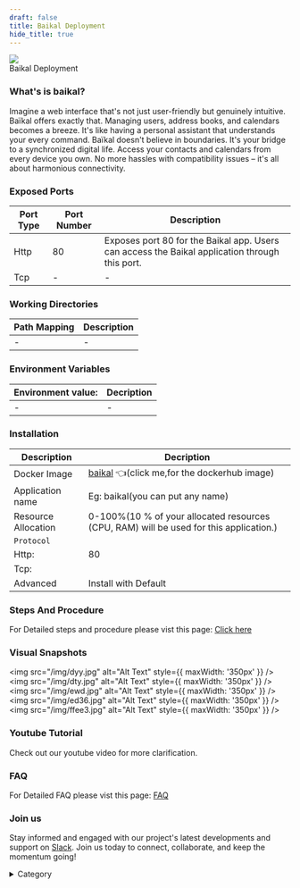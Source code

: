 ```yaml
---
draft: false
title: Baikal Deployment
hide_title: true
---
```

<!-- import Comments from '/src/components/HomepageFeatures/Comment'; -->
<div class="avatar avatar_margin">
  <img    class="avatar__photo avatar__photo--xl"   src="/img/gr4.jpg" />
  <div class="avatar__intro">
    <div class="avatar__name-title">Baikal Deployment</div>  
  </div>
</div>

### What's is baikal?

Imagine a web interface that's not just user-friendly but genuinely intuitive. Baïkal offers exactly that. Managing users, address books, and calendars becomes a breeze. It's like having a personal assistant that understands your every command.
 Baïkal doesn't believe in boundaries. It's your bridge to a synchronized digital life. Access your contacts and calendars from every device you own. No more hassles with compatibility issues – it's all about harmonious connectivity.

 ### Exposed Ports


| Port Type | Port Number | Description |
| --------- | ----------- | ----------- |
| Http      | 80          | Exposes port 80 for the Baikal app. Users can access the Baikal application through this port. |
| Tcp       | -           | -             |

### Working Directories

| Path Mapping                           | Description |
| -------------------------------------- | ----------- |
| -     | -|


### Environment Variables


|   **Environment value:**          | Decription                                                                                                               | 
| --------------------- | ------                                                                                                                   | 
|-       |  -                              |



### Installation


|  Description          | Decription                                                                                                               | 
| --------------------- | ------                                                                                                                   | 
| Docker Image          |  [baikal](https://hub.docker.com/r/ckulka/baikal) 👈(click me,for the dockerhub image)                                   |
| Application name      |  Eg: baikal(you can put any name)                                                                                        | 
| Resource Allocation   |  0-100%(10 % of your allocated resources (CPU, RAM) will be used for this application.)                                  | 
| `Protocol`            |                                                                                                                          | 
|  Http:                | 80                                                                                                                       |
|  Tcp:                 |                                                                                                                          | 
|    Advanced           |    Install with Default                                                                                                  |


### Steps And Procedure

For Detailed steps and procedure please vist this page: [Click here](https://techscaleinfinite.github.io/introduction/cloud-float/Steps%20and%20procedure)



### Visual Snapshots

<img src="/img/dyy.jpg" alt="Alt Text" style={{ maxWidth: '350px' }} />
<img src="/img/dty.jpg" alt="Alt Text" style={{ maxWidth: '350px' }} />
<img src="/img/ewd.jpg" alt="Alt Text" style={{ maxWidth: '350px' }} />
<img src="/img/ed36.jpg" alt="Alt Text" style={{ maxWidth: '350px' }} />
<img src="/img/ffee3.jpg" alt="Alt Text" style={{ maxWidth: '350px' }} />




### Youtube Tutorial&#x20;

Check out our youtube video for more clarification.



### FAQ

For Detailed FAQ please vist this page: [FAQ](https://techscaleinfinite.github.io/introduction/cloud-float/Steps%20and%20procedure)

### Join us

Stay informed and engaged with our project's latest developments and support on [Slack](https://app.slack.com/client/T04QS32JX6E/C04QKEWE146). Join us today to connect, collaborate, and keep the momentum going!&#x20;

<details>

<summary>Category</summary>

Kubernetes, cloud computing, DevOps, cloud services, hosting platform, container orchestration, cloud infrastructure, cloud deployment, cloud management, cloud technology, cloud solutions, baikal, calender

</details>

<Comments />